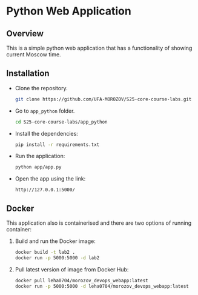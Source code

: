 # Python Web Application

## Overview

This is a simple python web application that has a functionality of showing current Moscow time.

## Installation

- Clone the repository.

    ```bash
    git clone https://github.com/UFA-MOROZOV/S25-core-course-labs.git
    ```

- Go to `app_python` folder.

    ```bash
    cd S25-core-course-labs/app_python
    ```

- Install the dependencies:

    ```bash
    pip install -r requirements.txt
    ```

- Run the application:

    ```bash
    python app/app.py
    ```

- Open the app using the link:

    `http://127.0.0.1:5000/`

## Docker

This application also is containerised and there are two options of running container:

1. Build and run the Docker image:

    ```bash
    docker build -t lab2 .
    docker run -p 5000:5000 -d lab2
    ```

2. Pull latest version of image from Docker Hub:

    ```bash
    docker pull leha0704/morozov_devops_webapp:latest
    docker run -p 5000:5000 -d leha0704/morozov_devops_webapp:latest
    ```
